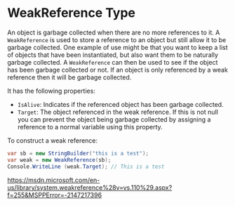 # WeakReference Type

An object is garbage collected when there are no more references to it. A `WeakReference` is used to store a reference to an object but still allow it to be garbage collected. One example of use might be that you want to keep a list of objects that have been instantiated, but also want them to be naturally garbage collected. A `WeakReference` can then be used to see if the object has been garbage collected or not. If an object is only referenced by a weak reference then it will be garbage collected.

It has the following properties:
- `IsAlive`: Indicates if the referenced object has been garbage collected.
- `Target`: The object referenced in the weak reference. If this is not null you can prevent the object being garbage collected by assigning a reference to a normal variable using this property.

To construct a weak reference:

```csharp
var sb = new StringBuilder("this is a test");
var weak = new WeakReference(sb);
Console.WriteLine (weak.Target); // This is a test
```

https://msdn.microsoft.com/en-us/library/system.weakreference%28v=vs.110%29.aspx?f=255&MSPPError=-2147217396
<!--stackedit_data:
eyJoaXN0b3J5IjpbLTY3NzU5MTEsMTE0NzEwOTIwNl19
-->